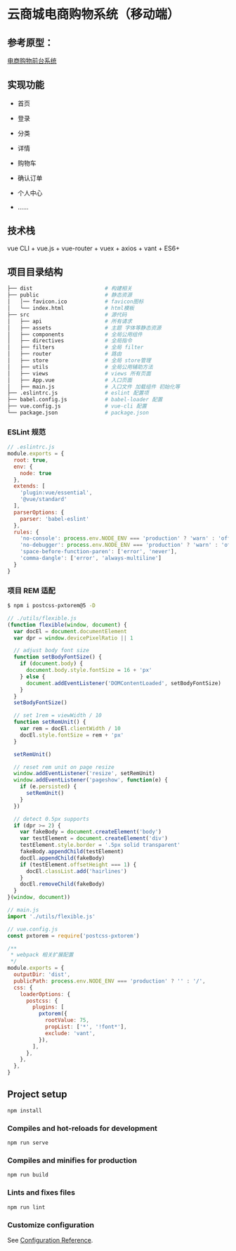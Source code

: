 # 云商城电商购物系统（移动端）

## 参考原型：

[电商购物前台系统](https://www.pmdaniu.com/storages/125942/c39742603879f35a5a3ff169829cb99e-4387/start.html#g=1&p=%E5%8E%9F%E5%9E%8B%E8%AF%B4%E6%98%8E)

## 实现功能

- 首页
- 登录
- 分类
- 详情
- 购物车
- 确认订单
- 个人中心

  
- ......

## 技术栈

vue CLI + vue.js + vue-router + vuex + axios + vant + ES6+

## 项目目录结构

```bash
├── dist                       # 构建相关
├── public                     # 静态资源
│   │── favicon.ico            # favicon图标
│   └── index.html             # html模板
├── src                        # 源代码
│   ├── api                    # 所有请求
│   ├── assets                 # 主题 字体等静态资源
│   ├── components             # 全局公用组件
│   ├── directives             # 全局指令
│   ├── filters                # 全局 filter
│   ├── router                 # 路由
│   ├── store                  # 全局 store管理
│   ├── utils                  # 全局公用辅助方法
│   ├── views                  # views 所有页面
│   ├── App.vue                # 入口页面
│   ├── main.js                # 入口文件 加载组件 初始化等
├── .eslintrc.js               # eslint 配置项
├── babel.config.js            # babel-loader 配置
├── vue.config.js              # vue-cli 配置
└── package.json               # package.json
```

### ESLint 规范

```js
// .eslintrc.js
module.exports = {
  root: true,
  env: {
    node: true
  },
  extends: [
    'plugin:vue/essential',
    '@vue/standard'
  ],
  parserOptions: {
    parser: 'babel-eslint'
  },
  rules: {
    'no-console': process.env.NODE_ENV === 'production' ? 'warn' : 'off',
    'no-debugger': process.env.NODE_ENV === 'production' ? 'warn' : 'off',
    'space-before-function-paren': ['error', 'never'],
    'comma-dangle': ['error', 'always-multiline']
  }
}
```

### 项目 REM 适配

```bash
$ npm i postcss-pxtorem@5 -D
```

```js
// ./utils/flexible.js
(function flexible(window, document) {
  var docEl = document.documentElement
  var dpr = window.devicePixelRatio || 1

  // adjust body font size
  function setBodyFontSize() {
    if (document.body) {
      document.body.style.fontSize = 16 + 'px'
    } else {
      document.addEventListener('DOMContentLoaded', setBodyFontSize)
    }
  }
  setBodyFontSize()

  // set 1rem = viewWidth / 10
  function setRemUnit() {
    var rem = docEl.clientWidth / 10
    docEl.style.fontSize = rem + 'px'
  }

  setRemUnit()

  // reset rem unit on page resize
  window.addEventListener('resize', setRemUnit)
  window.addEventListener('pageshow', function(e) {
    if (e.persisted) {
      setRemUnit()
    }
  })

  // detect 0.5px supports
  if (dpr >= 2) {
    var fakeBody = document.createElement('body')
    var testElement = document.createElement('div')
    testElement.style.border = '.5px solid transparent'
    fakeBody.appendChild(testElement)
    docEl.appendChild(fakeBody)
    if (testElement.offsetHeight === 1) {
      docEl.classList.add('hairlines')
    }
    docEl.removeChild(fakeBody)
  }
}(window, document))
```

```js
// main.js
import './utils/flexible.js'
```

```js
// vue.config.js
const pxtorem = require('postcss-pxtorem')

/**
 * webpack 相关扩展配置
 */
module.exports = {
  outputDir: 'dist',
  publicPath: process.env.NODE_ENV === 'production' ? '' : '/',
  css: {
    loaderOptions: {
      postcss: {
        plugins: [
          pxtorem({
            rootValue: 75,
            propList: ['*', '!font*'],
            exclude: 'vant',
          }),
        ],
      },
    },
  },
}
```






## Project setup
```
npm install
```

### Compiles and hot-reloads for development
```
npm run serve
```

### Compiles and minifies for production
```
npm run build
```

### Lints and fixes files
```
npm run lint
```

### Customize configuration
See [Configuration Reference](https://cli.vuejs.org/config/).

